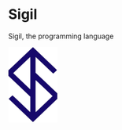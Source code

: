 # Sigil

Sigil, the programming language

<img src="https://github.com/rdenadai/sigil/blob/main/static/logo_small.png?raw=true" alt="Sigil programming language logo" />
